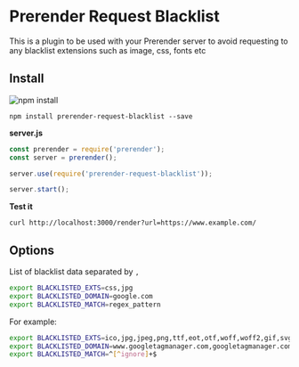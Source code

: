 # Prerender Request Blacklist

This is a plugin to be used with your Prerender server to avoid requesting to any blacklist extensions such as image, css, fonts etc

## Install

![npm install](https://nodei.co/npm/prerender-request-blacklist.png)

`npm install prerender-request-blacklist --save`

**server.js**

```javascript
const prerender = require('prerender');
const server = prerender();

server.use(require('prerender-request-blacklist'));

server.start();
```

**Test it**

`curl http://localhost:3000/render?url=https://www.example.com/`

## Options

List of blacklist data separated by `,` 

```bash
export BLACKLISTED_EXTS=css,jpg
export BLACKLISTED_DOMAIN=google.com
export BLACKLISTED_MATCH=regex_pattern
```


For example:

```bash
export BLACKLISTED_EXTS=ico,jpg,jpeg,png,ttf,eot,otf,woff,woff2,gif,svg,pdf,css,svg
export BLACKLISTED_DOMAIN=www.googletagmanager.com,googletagmanager.com,www.google-analytics.com,google-analytics.com,connect.facebook.net,lc.iadvize.com,fonts.gstatic.com,gstatic.com,i.ytimg.com,www.youtube.com,vimeo.com,www.vimeo.com,baidu.com,f.vimeocdn.com,fresnel.vimeocdn.com,player.vimeo.com,i.vimeocdn.com,youtube.com,player.youtube.com,stats.g.doubleclick.net,static.iadvize.com,api.iadvize.com
export BLACKLISTED_MATCH=^[^ignore]+$
```
